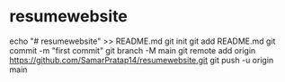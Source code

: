 # resumewebsite
echo "# resumewebsite" >> README.md
git init
git add README.md
git commit -m "first commit"
git branch -M main
git remote add origin https://github.com/SamarPratap14/resumewebsite.git
git push -u origin main
